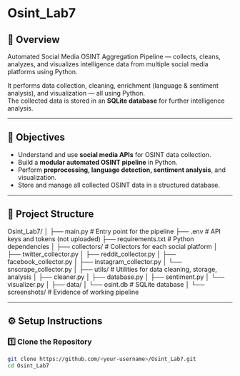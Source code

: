 # Osint_Lab7
## 📖 Overview
Automated Social Media OSINT Aggregation Pipeline — collects, cleans, analyzes, and visualizes intelligence data from multiple social media platforms using Python.

It performs data collection, cleaning, enrichment (language & sentiment analysis), and visualization — all using Python.  
The collected data is stored in an **SQLite database** for further intelligence analysis.

---

## 🎯 Objectives
- Understand and use **social media APIs** for OSINT data collection.
- Build a **modular automated OSINT pipeline** in Python.
- Perform **preprocessing, language detection, sentiment analysis**, and visualization.
- Store and manage all collected OSINT data in a structured database.

---

## 🧩 Project Structure
Osint_Lab7/
│
├── main.py # Entry point for the pipeline
├── .env # API keys and tokens (not uploaded)
├── requirements.txt # Python dependencies
│
├── collectors/ # Collectors for each social platform
│ ├── twitter_collector.py
│ ├── reddit_collector.py
│ ├── facebook_collector.py
│ ├── instagram_collector.py
│ └── snscrape_collector.py
│
├── utils/ # Utilities for data cleaning, storage, analysis
│ ├── cleaner.py
│ ├── database.py
│ ├── sentiment.py
│ └── visualizer.py
│
├── data/
│ └── osint.db # SQLite database
│
└── screenshots/ # Evidence of working pipeline

---

## ⚙️ Setup Instructions

### 1️⃣ Clone the Repository
```bash
git clone https://github.com/<your-username>/Osint_Lab7.git
cd Osint_Lab7

